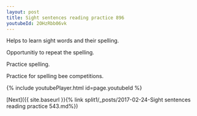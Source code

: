 ```yaml
---
layout: post
title: Sight sentences reading practice 896
youtubeId: 2OHzRbb06vk
---
```

 
 
Helps to learn sight words and their spelling.

Opportunitiy to repeat the spelling. 

Practice spelling. 
 
Practice for spelling bee competitions. 
 
{% include youtubePlayer.html id=page.youtubeId %}
 
 

[Next]({{ site.baseurl }}{% link  split1/_posts/2017-02-24-Sight sentences reading practice 543.md%})
 
